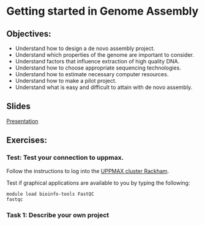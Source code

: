 # Getting started in Genome Assembly

## Objectives:

* Understand how to design a de novo assembly project.
* Understand which properties of the genome are important to consider.
* Understand factors that influence extraction of high quality DNA.
* Understand how to choose appropriate sequencing technologies.
* Understand how to estimate necessary computer resources.
* Understand how to make a pilot project.
* Understand what is easy and difficult to attain with de novo assembly.

## Slides

[Presentation](../slides/genome_properties.pdf)

## Exercises:

### Test: Test your connection to uppmax.

Follow the instructions to log into the [UPPMAX cluster Rackham](../uppmax_login.md).

Test if graphical applications are available to you by typing the following:

```bash
module load bioinfo-tools FastQC
fastqc
```

### Task 1: Describe your own project


